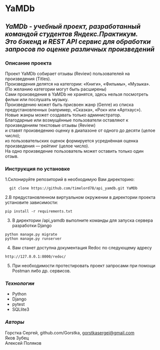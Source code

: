 YaMDb
=====
*YaMDb - учебный проект, разработанный командой студентов Яндекс.Практикум.</br>
Это бэкенд и REST API сервис  для обработки запросов по оценке различных произведений*
------------------------------------
### Описание проекта
Проект YaMDb собирает отзывы (Review) пользователей на произведения (Titles). </br>
Произведения делятся на категории: «Книги», «Фильмы», «Музыка». </br> 
(По желанию категории могут быть расширены) </br>
Сами произведения в YaMDb не хранятся, здесь нельзя посмотреть фильм или послушать музыку. </br>
Произведению может быть присвоен жанр (Genre) из списка предустановленных (например, «Сказка», «Рок» или «Артхаус»).</br>
Новые жанры может создавать только администратор. </br>
Благодарные или возмущённые пользователи оставляют к произведениям текстовые отзывы (Review)</br>
и ставят произведению оценку в диапазоне от одного до десяти (целое число);</br>
из пользовательских оценок формируется усреднённая оценка произведения — рейтинг (целое число).</br>
На одно произведение пользователь может оставить только один отзыв.

### Инструкция по установке
1.Склонируйте репозиторий в необходимую Вам директорию:
```
  git clone https://github.com/timelord78/api_yamdb.git YaMDb
```
2.В предустановленном виртуальном окружении в директории проекта установите зависимости:
```
pip install -r requirements.txt
```
3. В директории /api_yamdb выполните команды для запуска сервера разработки Django
```
python manage.py migrate
python manage.py runserver
```
4. Вам станет доступна документация Redoc по следующему адресу
```
http://127.0.0.1:8000/redoc/
```
5. При необходимости протестировать проект запросами при помощи Postman либо др. сервисов.

### _Технологии_

- Python 
- Django
- pytest
- SQLlite3

### _Авторы_

Горстка Сергей, github.com/Gorstka, gorstkasergei@gmail.com </br>
Яков Зубец </br>
Алексей Поляков
